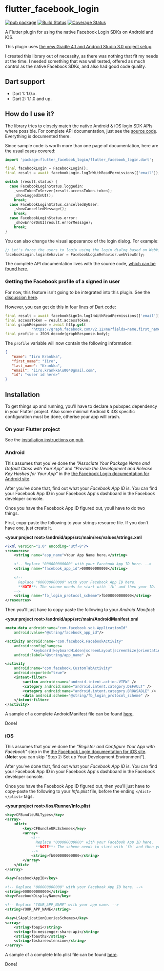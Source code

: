 # flutter_facebook_login

[![pub package](https://img.shields.io/pub/v/flutter_facebook_login.svg)](https://pub.dartlang.org/packages/flutter_facebook_login)
 [![Build Status](https://travis-ci.org/roughike/flutter_facebook_login.svg?branch=master)](https://travis-ci.org/roughike/flutter_facebook_login) 
 [![Coverage Status](https://coveralls.io/repos/github/roughike/flutter_facebook_login/badge.svg)](https://coveralls.io/github/roughike/flutter_facebook_login)


A Flutter plugin for using the native Facebook Login SDKs on Android and iOS.

This plugin uses [the new Gradle 4.1 and Android Studio 3.0 project setup](https://github.com/flutter/flutter/wiki/Updating-Flutter-projects-to-Gradle-4.1-and-Android-Studio-Gradle-plugin-3.0.1).

I created this library out of necessity, as there was nothing that fit my needs at the time. I
needed something that was well tested, offered as much control as the native Facebook SDKs, and also
had good code quality.

## Dart support

* Dart 1: 1.0.x.
* Dart 2: 1.1.0 and up.

## How do I use it?

The library tries to closely match the native Android & iOS login SDK APIs where possible. For complete API documentation, just see the [source code](https://github.com/roughike/flutter_facebook_login/blob/master/lib/flutter_facebook_login.dart). Everything is documented there.

Since sample code is worth more than one page of documentation, here are the usual cases covered:

```dart
import 'package:flutter_facebook_login/flutter_facebook_login.dart';

final facebookLogin = FacebookLogin();
final result = await facebookLogin.logInWithReadPermissions(['email']);

switch (result.status) {
  case FacebookLoginStatus.loggedIn:
    _sendTokenToServer(result.accessToken.token);
    _showLoggedInUI();
    break;
  case FacebookLoginStatus.cancelledByUser:
    _showCancelledMessage();
    break;
  case FacebookLoginStatus.error:
    _showErrorOnUI(result.errorMessage);
    break;
}
```

You can also change the visual appearance of the login dialog. For example:

```dart
// Let's force the users to login using the login dialog based on WebViews. Yay!
facebookLogin.loginBehavior = FacebookLoginBehavior.webViewOnly;
```

The complete API documentation lives with the source code, [which can be found here](https://github.com/roughike/flutter_facebook_login/blob/master/lib/flutter_facebook_login.dart).

### Getting the Facebook profile of a signed in user

For now, this feature isn't going to be integrated into this plugin. See the [discussion here](https://github.com/roughike/flutter_facebook_login/issues/11).

However, you can get do this in four lines of Dart code:

```dart
final result = await facebookSignIn.logInWithReadPermissions(['email']);
final accessToken = result.accessToken;
final graphResponse = await http.get(
            'https://graph.facebook.com/v2.12/me?fields=name,first_name,last_name,email&access_token=${accessToken.token}');
final profile = JSON.decode(graphResponse.body);
```

The `profile` variable will now contain the following information:

```json
{
   "name": "Iiro Krankka",
   "first_name": "Iiro",
   "last_name": "Krankka",
   "email": "iiro.krankka\u0040gmail.com",
   "id": "<user id here>"
}
```

## Installation

To get things up and running, you'll have to declare a pubspec dependency in your Flutter project.
Also some minimal Android & iOS specific configuration must be done, otherise your app will crash.

### On your Flutter project

See the [installation instructions on pub](https://pub.dartlang.org/packages/flutter_facebook_login#-installing-tab-).

### Android

This assumes that you've done the _"Associate Your Package Name and Default Class with Your App"_ and
 _"Provide the Development and Release Key Hashes for Your App"_ in the [the Facebook Login documentation for Android site](https://developers.facebook.com/docs/facebook-login/android).

After you've done that, find out what your _Facebook App ID_ is. You can find your Facebook App ID in your Facebook App's dashboard in the Facebook developer console.

Once you have the Facebook App ID figured out, youll have to do two things.

First, copy-paste the following to your strings resource file. If you don't have one, just create it.

**\<your project root\>/android/app/src/main/res/values/strings.xml**

```xml
<?xml version="1.0" encoding="utf-8"?>
<resources>
    <string name="app_name">Your App Name here.</string>

    <!-- Replace "000000000000" with your Facebook App ID here. -->
    <string name="facebook_app_id">000000000000</string>
    
    <!--
      Replace "000000000000" with your Facebook App ID here.
      **NOTE**: The scheme needs to start with `fb` and then your ID.
    -->
    <string name="fb_login_protocol_scheme">fb000000000000</string>
</resources>
```

Then you'll just have to copy-paste the following to your _Android Manifest_:

**\<your project root\>/android/app/src/main/AndroidManifest.xml**

```xml
<meta-data android:name="com.facebook.sdk.ApplicationId" 
    android:value="@string/facebook_app_id"/>

<activity android:name="com.facebook.FacebookActivity"
    android:configChanges=
            "keyboard|keyboardHidden|screenLayout|screenSize|orientation"
    android:label="@string/app_name" />

<activity
    android:name="com.facebook.CustomTabActivity"
    android:exported="true">
    <intent-filter>
        <action android:name="android.intent.action.VIEW" />
        <category android:name="android.intent.category.DEFAULT" />
        <category android:name="android.intent.category.BROWSABLE" />
        <data android:scheme="@string/fb_login_protocol_scheme" />
    </intent-filter>
</activity>
```

A sample of a complete AndroidManifest file can be found [here](https://github.com/roughike/flutter_facebook_login/blob/master/example/android/app/src/main/AndroidManifest.xml#L39-L56).

Done!

### iOS

This assumes that you've done the _"Register and Configure Your App with Facebook"_ step in the 
[the Facebook Login documentation for iOS site](https://developers.facebook.com/docs/facebook-login/ios).
(**Note**: you can skip "Step 2: Set up Your Development Environment").

After you've done that, find out what your _Facebook App ID_ is. You can find your Facebook App ID in your Facebook App's dashboard in the Facebook developer console.
 
Once you have the Facebook App ID figured out, then you'll just have to copy-paste the following to your _Info.plist_ file, before the ending `</dict></plist>` tags.

**\<your project root\>/ios/Runner/Info.plist**

```xml
<key>CFBundleURLTypes</key>
<array>
    <dict>
        <key>CFBundleURLSchemes</key>
        <array>
            <!--
              Replace "000000000000" with your Facebook App ID here.
              **NOTE**: The scheme needs to start with `fb` and then your ID.
            -->
            <string>fb000000000000</string>
        </array>
    </dict>
</array>

<key>FacebookAppID</key>

<!-- Replace "000000000000" with your Facebook App ID here. -->
<string>000000000000</string>
<key>FacebookDisplayName</key>

<!-- Replace "YOUR_APP_NAME" with your app name. -->
<string>YOUR_APP_NAME</string>

<key>LSApplicationQueriesSchemes</key>
<array>
    <string>fbapi</string>
    <string>fb-messenger-share-api</string>
    <string>fbauth2</string>
    <string>fbshareextension</string>
</array>
```

A sample of a complete Info.plist file can be found [here](https://github.com/roughike/flutter_facebook_login/blob/master/example/ios/Runner/Info.plist#L49-L70).

Done!
